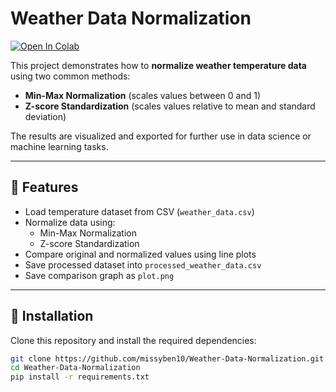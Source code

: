 # Weather Data Normalization 

[![Open In Colab](https://colab.research.google.com/assets/colab-badge.svg)](https://colab.research.google.com/github/missyben10/Weather-Data-Normalization/blob/main/weather_normalization.py)

This project demonstrates how to **normalize weather temperature data** using two common methods:  
- **Min-Max Normalization** (scales values between 0 and 1)  
- **Z-score Standardization** (scales values relative to mean and standard deviation)  

The results are visualized and exported for further use in data science or machine learning tasks.  

---

## 🔹 Features
- Load temperature dataset from CSV (`weather_data.csv`)  
- Normalize data using:
  - Min-Max Normalization  
  - Z-score Standardization  
- Compare original and normalized values using line plots  
- Save processed dataset into `processed_weather_data.csv`  
- Save comparison graph as `plot.png`  

---

## 🔹 Installation
Clone this repository and install the required dependencies:

```bash
git clone https://github.com/missyben10/Weather-Data-Normalization.git
cd Weather-Data-Normalization
pip install -r requirements.txt
